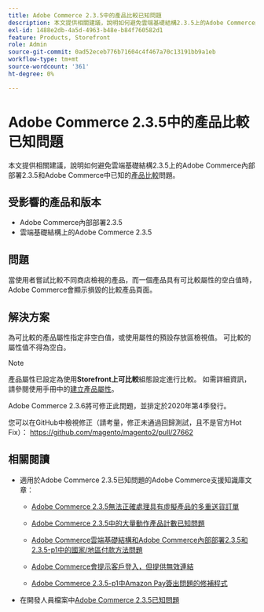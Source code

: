 ```yaml
---
title: Adobe Commerce 2.3.5中的產品比較已知問題
description: 本文提供相關建議，說明如何避免雲端基礎結構2.3.5上的Adobe Commerce內部部署2.3.5和Adobe Commerce中的已知[產品比較](https://docs.magento.com/user-guide/marketing/product-compare.html)問題。
exl-id: 1488e2db-4a5d-4963-b48e-b84f760582d1
feature: Products, Storefront
role: Admin
source-git-commit: 0ad52eceb776b71604c4f467a70c13191bb9a1eb
workflow-type: tm+mt
source-wordcount: '361'
ht-degree: 0%

---
```


# Adobe Commerce 2.3.5中的產品比較已知問題

本文提供相關建議，說明如何避免雲端基礎結構2.3.5上的Adobe Commerce內部部署2.3.5和Adobe Commerce中已知的[產品比較](https://docs.magento.com/user-guide/marketing/product-compare.html)問題。

## 受影響的產品和版本

* Adobe Commerce內部部署2.3.5
* 雲端基礎結構上的Adobe Commerce 2.3.5

## 問題

當使用者嘗試比較不同商店檢視的產品，而一個產品具有可比較屬性的空白值時，Adobe Commerce會顯示損毀的比較產品頁面。

## 解決方案

為可比較的產品屬性指定非空白值，或使用屬性的預設存放區檢視值。 可比較的屬性值不得為空白。

>[!NOTE]
>
>產品屬性已設定為使用&#x200B;**Storefront上可比較**&#x200B;組態設定進行比較。 如需詳細資訊，請參閱使用手冊中的[建立產品屬性](https://docs.magento.com/user-guide/stores/attribute-product-create.html#step-4-describe-the-storefront-properties)。

Adobe Commerce 2.3.6將可修正此問題，並排定於2020年第4季發行。

您可以在GitHub中檢視修正（請考量，修正未通過回歸測試，且不是官方Hot Fix）： <https://github.com/magento/magento2/pull/27662>

## 相關閱讀

<ul><li>適用於Adobe Commerce 2.3.5已知問題的Adobe Commerce支援知識庫文章：<ul>
<li>
<p title="Adobe Commerce 2.3.5無法正確處理具有虛擬產品的多重送貨訂單"><a href="/help/troubleshooting/miscellaneous/magento-2-3-5-known-issue-virtual-product-multi-ship-orders.md">Adobe Commerce 2.3.5無法正確處理具有虛擬產品的多重送貨訂單</a></p>
</li>
<li><a href="/help/troubleshooting/miscellaneous/bulk-action-product-count-known-issue-in-magento-2-3-5.md">Adobe Commerce 2.3.5中的大量動作產品計數已知問題</a></li>
<li>
<p title="Adobe Commerce雲端基礎結構和Adobe Commerce內部部署2.3.5和2.3.5-p1中的國家/地區付款方法問題"><a href="/help/troubleshooting/known-issues-patches-attached/magento-2-3-5-2-3-5-p1-patch-country-payment-issue.md">Adobe Commerce雲端基礎結構和Adobe Commerce內部部署2.3.5和2.3.5-p1中的國家/地區付款方法問題</a></p>
</li>
<li>
<p title="Adobe Commerce會提示客戶登入，但提供無效連結"><a href="/help/troubleshooting/known-issues-patches-attached/magento-prompts-customers-log-in-invalid-link.md">Adobe Commerce會提示客戶登入，但提供無效連結</a></p>
</li>
<li>
<p title="Adobe Commerce 2.3.5-p1中Amazon Pay簽出問題的修補程式"><a href="/help/troubleshooting/payments/patch-for-amazon-pay-checkout-issue-in-magento-2-3-5-p1.md">Adobe Commerce 2.3.5-p1中Amazon Pay簽出問題的修補程式</a></p>
</li>
</ul>
</li><li>在開發人員檔案中<a href="https://devdocs.magento.com/guides/v2.3/release-notes/release-notes-2-3-5-commerce.html#known-issues">Adobe Commerce 2.3.5已知問題</a></li></ul>
